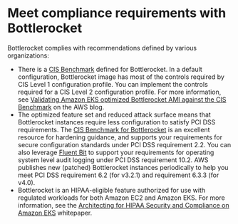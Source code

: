 # Meet compliance requirements with Bottlerocket<a name="bottlerocket-compliance-support"></a>

Bottlerocket complies with recommendations defined by various organizations:
+ There is a [CIS Benchmark](https://www.cisecurity.org/benchmark/bottlerocket) defined for Bottlerocket\. In a default configuration, Bottlerocket image has most of the controls required by CIS Level 1 configuration profile\. You can implement the controls required for a CIS Level 2 configuration profile\. For more information, see [Validating Amazon EKS optimized Bottlerocket AMI against the CIS Benchmark](https://aws.amazon.com/blogs/containers/validating-amazon-eks-optimized-bottlerocket-ami-against-the-cis-benchmark/) on the AWS blog\.
+ The optimized feature set and reduced attack surface means that Bottlerocket instances require less configuration to satisfy PCI DSS requirements\. The [CIS Benchmark for Bottlerocket](https://www.cisecurity.org/benchmark/bottlerocket) is an excellent resource for hardening guidance, and supports your requirements for secure configuration standards under PCI DSS requirement 2\.2\. You can also leverage [Fluent Bit](https://opensearch.org/blog/technical-post/2022/07/bottlerocket-k8s-fluent-bit/) to support your requirements for operating system level audit logging under PCI DSS requirement 10\.2\. AWS publishes new \(patched\) Bottlerocket instances periodically to help you meet PCI DSS requirement 6\.2 \(for v3\.2\.1\) and requirement 6\.3\.3 \(for v4\.0\)\.
+ Bottlerocket is an HIPAA\-eligible feature authorized for use with regulated workloads for both Amazon EC2 and Amazon EKS\. For more information, see the [Architecting for HIPAA Security and Compliance on Amazon EKS](https://docs.aws.amazon.com/pdfs/whitepapers/latest/architecting-hipaa-security-and-compliance-on-amazon-eks/architecting-hipaa-security-and-compliance-on-amazon-eks.pdf) whitepaper\.